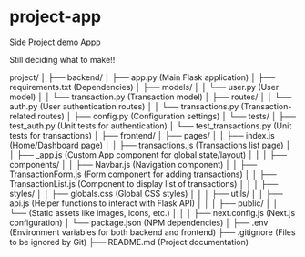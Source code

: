 # project-app
Side Project demo Appp

Still deciding what to make!!


project/
│
├── backend/
│   ├── app.py (Main Flask application)
│   ├── requirements.txt (Dependencies)
│   ├── models/
│   │   └── user.py (User model)
│   │   └── transaction.py (Transaction model)
│   ├── routes/
│   │   └── auth.py (User authentication routes)
│   │   └── transactions.py (Transaction-related routes)
│   ├── config.py (Configuration settings)
│   └── tests/
│       ├── test_auth.py (Unit tests for authentication)
│       └── test_transactions.py (Unit tests for transactions)
│
├── frontend/
│   ├── pages/
│   │   ├── index.js (Home/Dashboard page)
│   │   ├── transactions.js (Transactions list page)
│   │   ├── _app.js (Custom App component for global state/layout)
│   │
│   ├── components/
│   │   ├── Navbar.js (Navigation component)
│   │   ├── TransactionForm.js (Form component for adding transactions)
│   │   ├── TransactionList.js (Component to display list of transactions)
│   │
│   ├── styles/
│   │   ├── globals.css (Global CSS styles)
│   │
│   ├── utils/
│   │   ├── api.js (Helper functions to interact with Flask API)
│   │
│   ├── public/
│   │   └── (Static assets like images, icons, etc.)
│   │
│   ├── next.config.js (Next.js configuration)
│   └── package.json (NPM dependencies)
│
├── .env (Environment variables for both backend and frontend)
├── .gitignore (Files to be ignored by Git)
├── README.md (Project documentation)
